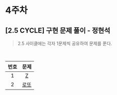 # 4주차

## [2.5 CYCLE] 구현 문제 풀이 - 정현석

> 2.5 사이클에는 각자 1문제씩 공유하여 문제를 푼다.

<br>

| 번호 |                     문제                     |
| :--: | :------------------------------------------: |
|  1   |  [Z](https://www.acmicpc.net/problem/1074)   |
|  2   | [로또](https://www.acmicpc.net/problem/6603) |
